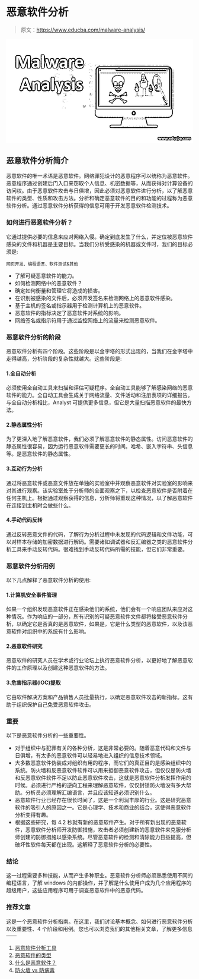# 恶意软件分析

> 原文：<https://www.educba.com/malware-analysis/>

![malware analysis](img/8285b37c659270f5c55c3f1da20fbd95.png)



## 恶意软件分析简介

恶意软件的唯一术语是恶意软件。网络罪犯设计的恶意程序可以统称为恶意软件。恶意程序通过创建后门入口来窃取个人信息、机密数据等，从而获得对计算设备的访问权。由于恶意软件攻击与日俱增，因此必须对恶意软件进行分析，以了解恶意软件的类型、性质和攻击方法。分析和确定恶意软件的目的和功能的过程称为恶意软件分析。通过恶意软件分析获得的信息可用于开发恶意软件检测技术。

### 如何进行恶意软件分析？

它通过提供必要的信息来应对网络入侵。确定到底发生了什么，并定位被恶意软件感染的文件和机器是主要目标。当我们分析受感染的机器或文件时，我们的目标必须是:

<small>网页开发、编程语言、软件测试&其他</small>

*   了解可疑恶意软件的能力。
*   如何检测网络中的恶意软件？
*   确定如何衡量和管理它将造成的损害。
*   在识别被感染的文件后，必须开发签名来检测网络上的恶意软件感染。
*   基于主机的签名或指示器用于检测计算机上的恶意软件。
*   恶意软件的指标决定了恶意软件对系统的影响。
*   网络签名或指示符用于通过监控网络上的流量来检测恶意软件。

### 恶意软件分析的阶段

恶意软件分析有四个阶段。这些阶段是以金字塔的形式出现的，当我们在金字塔中走得越高，分析阶段的复杂性就越大。这些阶段是:

#### 1.全自动分析

必须使用全自动工具来扫描和评估可疑程序。全自动工具能够了解感染网络的恶意软件的能力。全自动工具会生成关于网络流量、文件活动和注册表项的详细报告。与全自动分析相比，Analyst 可提供更多信息，但它是大量扫描恶意软件的最快方法。

#### 2.静态属性分析

为了更深入地了解恶意软件，我们必须了解恶意软件的静态属性。访问恶意软件的静态属性很容易，因为运行恶意软件需要更长的时间。哈希、嵌入字符串、头信息等。是恶意软件的静态属性。

#### 3.互动行为分析

通过将恶意软件或恶意文件放在单独的实验室中并观察恶意软件对实验室的影响来对其进行观察。该实验室处于分析师的全面观察之下，以检查恶意软件是否附着在任何主机上。根据通过观察获得的信息，分析师将重现这种情况，以了解恶意软件在连接到主机时会做些什么。

#### 4.手动代码反转

通过反转恶意文件的代码，了解行为分析过程中未发现的代码逻辑和文件功能，可以对样本存储的加密数据进行解码。需要诸如调试器和反汇编器之类的恶意软件分析工具来手动反转代码。很难找到手动反转代码所需的技能，但它们非常重要。

### 恶意软件分析用例

以下几点解释了恶意软件分析的使用:

#### 1.计算机安全事件管理

如果一个组织发现恶意软件正在感染他们的系统，他们会有一个响应团队来应对这种情况。作为响应的一部分，所有识别的可疑恶意软件文件都将接受恶意软件分析，以确定它是否真的是恶意软件，如果是，它是什么类型的恶意软件，以及该恶意软件对组织中的系统有什么影响。

#### 2.恶意软件研究

恶意软件的研究人员在学术或行业论坛上执行恶意软件分析，以更好地了解恶意软件的工作原理以及创建这种恶意软件的方法。

#### 3.危害指示器(IOC)提取

它由软件解决方案和产品销售人员批量执行，以确定恶意软件攻击的新指标。这有助于组织保护自己免受恶意软件攻击。

### 重要

以下是恶意软件分析的一些重要性。

*   对于组织中与犯罪有关的各种分析，这是非常必要的。随着恶意代码和文件与日俱增，有太多的恶意软件可以轻易地进入组织的信息技术领域。
*   大多数恶意软件伪装成对组织有用的程序，而它们的真正目的是感染组织中的系统。防火墙和反恶意软件软件可以用来抵御恶意软件攻击，但仅仅是防火墙和反恶意软件软件不足以防止恶意软件攻击，这就是恶意软件分析发挥作用的时候。必须进行严格的逆向工程来理解恶意软件，仅仅封锁防火墙没有多大帮助。分析员必须理解汇编语言，并且应该知道必须识别什么。
*   恶意软件行业已经存在很长时间了，这是一个利润丰厚的行业。这是研究恶意软件的吸引人的原因之一。它是心理学、技术和商业的结合，这使得恶意软件分析变得有趣。
*   根据这些研究，每 4.2 秒就有新的恶意软件产生。对于所有新出现的恶意软件，恶意软件分析师开发防御措施，攻击者必须创建新的恶意软件来克服分析师创建的防御措施以感染系统。尽管恶意软件的检测和清除能力日益提高，但破坏性软件每天都在出现。这解释了恶意软件分析的必要性。

### 结论

这一过程需要多种技能，从而产生多种职业。恶意软件分析师必须熟悉使用不同的编程语言，了解 windows 的内部操作，并了解是什么使用户成为几个应用程序的超级用户，这些应用程序可用于调查恶意软件中的恶意代码。

### 推荐文章

这是一个恶意软件分析指南。在这里，我们讨论基本概念、如何进行恶意软件分析以及重要性、4 个阶段和用例。您也可以浏览我们的其他相关文章，了解更多信息——

1.  [恶意软件分析工具](https://www.educba.com/malware-analysis-tools/)
2.  [恶意软件的类型](https://www.educba.com/types-of-malware/)
3.  [什么是恶意软件？](https://www.educba.com/what-is-malware/)
4.  [防火墙 vs 防病毒](https://www.educba.com/firewall-vs-antivirus/)





